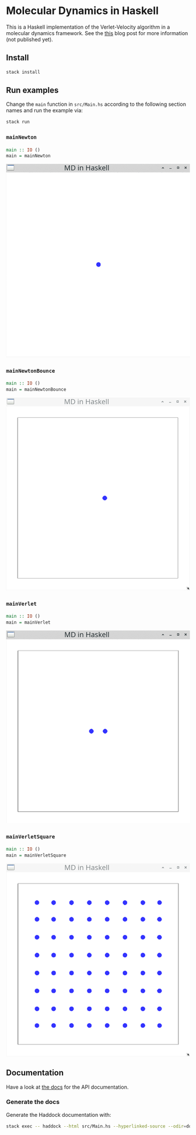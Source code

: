 # Molecular Dynamics in Haskell

This is a Haskell implementation of the Verlet-Velocity algorithm in a molecular dynamics
framework.
See the [this]() blog post for more information (not published yet).

## Install

```bash
stack install
```

## Run examples

Change the `main` function in `src/Main.hs` according to the following section names
and run the example via:

```bash
stack run
```

### `mainNewton`

```haskell
main :: IO ()
main = mainNewton
```

![A particle moving to the right](./gifs/newton.gif)

### `mainNewtonBounce`

```haskell
main :: IO ()
main = mainNewtonBounce
```

![A particle moving to the right and bouncing of a wall](./gifs/newton_bounce.gif)

### `mainVerlet`

```haskell
main :: IO ()
main = mainVerlet
```

![Two particles attracting and repulsing each other](./gifs/verlet.gif)

### `mainVerletSquare`

```haskell
main :: IO ()
main = mainVerletSquare
```

![Molecular Dynamics simulation of 64 particles](./gifs/verletSquare.gif)

## Documentation

Have a look at [the docs](./docs/Main.html) for the API documentation.

### Generate the docs

Generate the Haddock documentation with:

```bash
stack exec -- haddock --html src/Main.hs --hyperlinked-source --odir=docs
```

